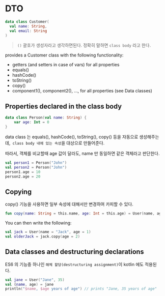 # DTO

```kotlin
data class Customer(
  val name: String,
  val email: String
)
```

> `()` 괄호가 생성자라고 생각하면된다. 정확히 말하면 `class body` 라고 한다.

provides a Customer class with the following functionality:

- getters (and setters in case of vars) for all properties
- equals()
- hashCode()
- toString()
- copy()
- component1(), component2(), ..., for all properties (see Data classes)

## Properties declared in the class body

```kotlin
data class Person(val name: String) {
    var age: Int = 0
}
```

data class 는 equals(), hashCode(), toString(), copy() 등을 자동으로 생성해주는데,` class body 내에 있는 속성`을 대상으로 만들어준다.

따라서, 객체를 비교할때 age 값이 달라도, name 만 동일하면 같은 객체라고 판단한다.

```kotlin
val person1 = Person("John")
val person2 = Person("John")
person1.age = 10
person2.age = 20
```

## Copying

copy() 기능을 사용하면 일부 속성에 대해서만 변경하여 카피할 수 있다.

```kotlin
fun copy(name: String = this.name, age: Int = this.age) = User(name, age)
```

You can then write the following:

```kotlin
val jack = User(name = "Jack", age = 1)
val olderJack = jack.copy(age = 2)
```

## Data classes and destructuring declarations

ES6 의 기능중 하나인 `해체 할당(destructuring assignment)`이 kotlin 에도 적용된다.

```kotlin
val jane = User("Jane", 35)
val (name, age) = jane
println("$name, $age years of age") // prints "Jane, 35 years of age"
```


